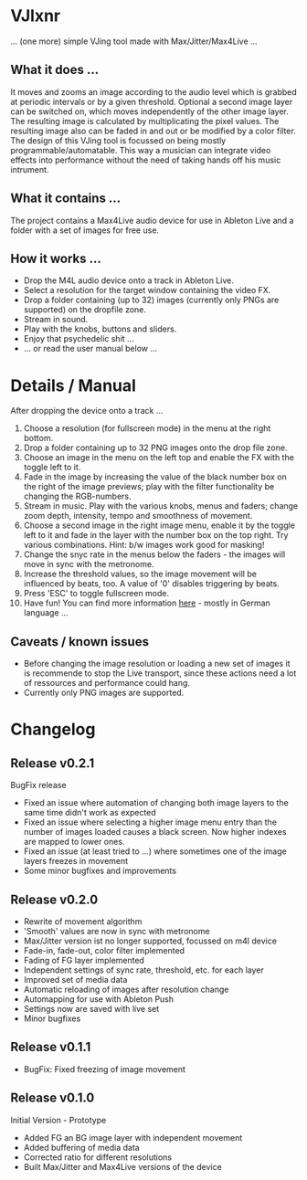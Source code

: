 # VJlxnr

… (one more) simple VJing tool made with Max/Jitter/Max4Live …

## What it does …

It moves and zooms an image according to the audio level which is grabbed at periodic intervals or by a given threshold. Optional a second image layer can be switched on, which moves independently of the other image layer. The resulting image is calculated by multiplicating the pixel values.
The resulting image also can be faded in and out or be modified by a color filter.
The design of this VJing tool is focussed on being mostly programmable/automatable. This way a musician can integrate video effects into performance without the need of taking hands off his music intrument.

## What it contains …

The project contains a Max4Live audio device for use in Ableton Live and a folder with a set of images for free use.

## How it works …

* Drop the M4L audio device onto a track in Ableton Live.
* Select a resolution for the target window containing the video FX.
* Drop a folder containing (up to 32) images (currently only PNGs are supported) on the dropfile zone.
* Stream in sound.
* Play with the knobs, buttons and sliders.
* Enjoy that psychedelic shit …
* … or read the user manual below …

# Details / Manual

After dropping the device onto a track …

1. Choose a resolution (for fullscreen mode) in the menu at the right bottom.
2. Drop a folder containing up to 32 PNG images onto the drop file zone.
3. Choose an image in the menu on the left top and enable the FX with the toggle left to it.
4. Fade in the image by increasing the value of the black number box on the right of the image previews; play with the filter functionality be changing the RGB-numbers.
5. Stream in music. Play with the various knobs, menus and faders; change zoom depth, intensity, tempo and smoothness of movement.
6. Choose a second image in the right image menu, enable it by the toggle left to it and fade in the layer with the number box on the top right. Try various combinations. Hint: b/w images work good for masking!
7. Change the snyc rate in the menus below the faders - the images will move in sync with the metronome.
8. Increase the threshold values, so the image movement will be influenced by beats, too. A value of '0' disables triggering by beats.
9. Press 'ESC' to toggle fullscreen mode.
10. Have fun! You can find more information [here](https://knotiz.columba.uberspace.de/redmine/projects/vjlxnr-public/wiki) - mostly in German language …

## Caveats / known issues

* Before changing the image resolution or loading a new set of images it is recommende to stop the Live transport, since these actions need a lot of ressources and performance could hang.
* Currently only PNG images are supported.

# Changelog

## Release v0.2.1

BugFix release

* Fixed an issue where automation of changing both image layers to the same time didn't work as expected
* Fixed an issue where selecting a higher image menu entry than the number of images loaded causes a black screen. Now higher indexes are mapped to lower ones.
* Fixed an issue (at least tried to …) where sometimes one of the image layers freezes in movement
* Some minor bugfixes and improvements

## Release v0.2.0

* Rewrite of movement algorithm
* 'Smooth' values are now in sync with metronome
* Max/Jitter version ist no longer supported, focussed on m4l device
* Fade-in, fade-out, color filter implemented
* Fading of FG layer implemented
* Independent settings of sync rate, threshold, etc. for each layer
* Improved set of media data
* Automatic reloading of images after resolution change
* Automapping for use with Ableton Push
* Settings now are saved with live set
* Minor bugfixes

## Release v0.1.1

* BugFix: Fixed freezing of image movement

## Release v0.1.0

Initial Version - Prototype

* Added FG an BG image layer with independent movement
* Added buffering of media data
* Corrected ratio for different resolutions
* Built Max/Jitter and Max4Live versions of the device

